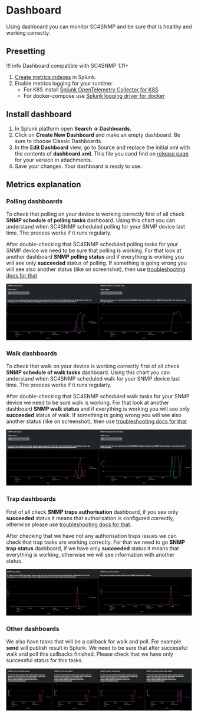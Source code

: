 # Dashboard

Using dashboard you can monitor SC4SNMP and be sure that is healthy and working correctly.


## Presetting

!!! info
    Dashboard compatible with SC4SNMP 1.11+

1. [Create metrics indexes](gettingstarted/splunk-requirements.md#requirements-for-splunk-enterprise-or-enterprise-cloud) in Splunk.
2. Enable metrics logging for your runtime:
    * For K8S install [Splunk OpenTelemetry Collector for K8S](gettingstarted/sck-installation.md)
    * For docker-compose use [Splunk logging driver for docker](dockercompose/9-splunk-logging.md)

## Install dashboard

1. In Splunk platform open **Search -> Dashboards**.
2. Click on **Create New Dashboard** and make an empty dashboard. Be sure to choose Classic Dashboards.
3. In the **Edit Dashboard** view, go to Source and replace the initial xml with the contents of **dashboard.xml**. This file you cand find on [release page](https://github.com/splunk/splunk-connect-for-snmp/releases) for your version in attachments. 
4. Save your changes. Your dashboard is ready to use.


## Metrics explanation

### Polling dashboards

To check that polling on your device is working correctly first of all check **SNMP schedule of polling tasks** dashboard.
Using this chart you can understand when SC4SNMP scheduled polling for your SNMP device last time. The process works if it runs regularly.

After double-checking that SC4SNMP scheduled polling tasks for your SNMP device we need to be sure that polling is working.
For that look at another dashboard **SNMP polling status** and if everything is working you will see only **succeeded** status of polling.
If something is going wrong you will see also another status (like on screenshot), then use [troubleshooting docs for that](bestpractices.md)

![Polling dashboards](images/dashboard/polling_dashboard.png)

### Walk dashboards

To check that walk on your device is working correctly first of all check **SNMP schedule of walk tasks** dashboard.
Using this chart you can understand when SC4SNMP scheduled walk for your SNMP device last time. The process works if it runs regularly.

After double-checking that SC4SNMP scheduled walk tasks for your SNMP device we need to be sure walk is working.
For that look at another dashboard **SNMP walk status** and if everything is working you will see only **succeeded** status of walk.
If something is going wrong you will see also another status (like on screenshot), then use [troubleshooting docs for that](bestpractices.md)

![Walk dashboards](images/dashboard/walk_dashboard.png)

### Trap dashboards

First of all check **SNMP traps authorisation** dashboard, if you see only **succeeded** status it means that authorisation is configured correctly, otherwise please use [troubleshooting docs for that](bestpractices.md#identifying-traps-issues).

After checking that we have not any authorisation traps issues we can check that trap tasks are working correctly. For that we need to go **SNMP trap status** dashboard, if we have only **succeeded** status it means that everything is working, otherwise we will see information with another status.

![Trap dashboards](images/dashboard/trap_dashboard.png)

### Other dashboards

We also have tasks that will be a callback for walk and poll. For example **send** will publish result in Splunk. We need to be sure that after successful walk and poll this callbacks finished. Please check that we have only  successful status for this tasks.

![Other dashboards](images/dashboard/other_dashboard.png)